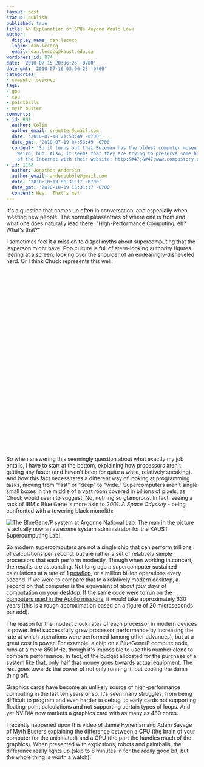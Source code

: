 ```yaml
---
layout: post
status: publish
published: true
title: An Explanation of GPUs Anyone Would Love
author:
  display_name: dan.lecocq
  login: dan.lecocq
  email: dan.lecocq@kaust.edu.sa
wordpress_id: 874
date: '2010-07-15 20:06:23 -0700'
date_gmt: '2010-07-16 03:06:23 -0700'
categories:
- computer science
tags:
- gpu
- cpu
- paintballs
- myth buster
comments:
- id: 891
  author: Colin
  author_email: creutter@gmail.com
  date: '2010-07-18 21:53:49 -0700'
  date_gmt: '2010-07-19 04:53:49 -0700'
  content: 'So it turns out that Bozeman has the oldest computer museum in the world.
    Weird, huh. Also, it seems that they are trying to preserve some historical moment
    of the Internet with their website: http:&#47;&#47;www.compustory.com&#47;'
- id: 1168
  author: Jonathon Anderson
  author_email: anderbubble@gmail.com
  date: '2010-10-19 06:31:17 -0700'
  date_gmt: '2010-10-19 13:31:17 -0700'
  content: Hey!  That's me!
---
```

It's a question that comes up often in conversation, and especially when meeting new people.  The normal pleasantries of where one is from and what one does naturally lead there.  "High-Performance Computing, eh?  What's that?"

I sometimes feel it a mission to dispel myths about supercomputing that the layperson might have.  Pop culture is full of stern-looking authority figures leering at a screen, looking over the shoulder of an endearingly-disheveled nerd.  Or I think Chuck represents this well:

<object width="600" height="475"><embed src="http://www.youtube.com/v/hNYbw3ZqzQw&hl=en_US&fs=1?rel=0" type="application/x-shockwave-flash" allowscriptaccess="always" allowfullscreen="true" width="600" height="475" /></object>

So when answering this seemingly question about what exactly my job entails, I have to start at the bottom, explaining how processors aren't getting any faster (and haven't been for quite a while, relatively speaking).  And how this fact necessitates a different way of looking at programming tasks, moving from "fast" or "deep" to "wide."  Supercomputers aren't single small boxes in the middle of a vast room covered in billions of pixels, as Chuck would seem to suggest.  No, nothing so glamorous.  In fact, seeing a rack of IBM's Blue Gene is more akin to _2001: A Space Odyssey_ - being confronted with a towering black monolith:

![The BlueGene/P system at Argonne National Lab.  The man in the picture is actually now an awesome system administrator for the KAUST Supercomputing Lab!](http://www.alcf.anl.gov/news/media_files/bluegene_p.jpg)

So modern supercomputers are not a single chip that can perform trillions of calculations per second, but are rather a set of relatively simple processors that each perform modestly.  Though when working in concert, the results are astounding.  Not long ago a supercomputer sustained calculations at a rate of 1 [petaflop](http://en.wikipedia.org/wiki/Petaflop), or a million billion operations every second.  If we were to compare that to a relatively modern desktop, a second on that computer is the equivalent of about _four days_ of computation on your desktop.  If the same code were to run on the [computers used in the Apollo missions](http://en.wikipedia.org/wiki/Apollo_Guidance_Computer), it would take approximately 630 years (this is a rough approximation based on a figure of 20 microseconds per add).

The reason for the modest clock rates of each processor in modern devices is power.  Intel successfully grew processor performance by increasing the rate at which operations were performed (among other advances), but at a great cost in power.  For example, a chip on a BlueGene/P compute node runs at a mere 850MHz, though it's impossible to use this number alone to compare performance.  In fact, of the budget allocated for the purchase of a system like that, only half that money goes towards actual equipment.  The rest goes towards the power of not only running it, but cooling the damn thing off.

Graphics cards have become an unlikely source of high-performance computing in the last ten years or so.  It's seen many struggles, from being difficult to program and even harder to debug, to early cards not supporting floating-point calculations and not supporting certain types of loops.  And yet NVIDIA now markets a graphics card with as many as 480 cores.

I recently happened upon this video of Jamie Hyneman and Adam Savage of Myth Busters explaining the difference between a CPU (the brain of your computer for the uninitiated) and a GPU (the part the handles much of the graphics).  When presented with explosions, robots and paintballs, the difference really lights up (skip to 8 minutes in for the _really_ good bit, but the whole thing is worth a watch):

<object width="600" height="475"><param name="movie" value="http://www.youtube.com/v/XtGf0HaW7x4&hl=en_US&fs=1?rel=0"><embed src="http://www.youtube.com/v/XtGf0HaW7x4&hl=en_US&fs=1?rel=0" type="application/x-shockwave-flash" allowscriptaccess="always" allowfullscreen="true" width="600" height="475" /></object>
